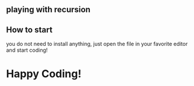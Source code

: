 ## playing with recursion

## How to start

you do not need to install anything, just open the file in your favorite editor and start coding!

# Happy Coding!
